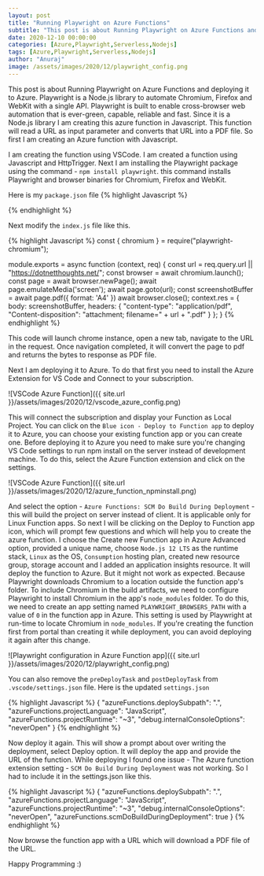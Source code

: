 ```yaml
---
layout: post
title: "Running Playwright on Azure Functions"
subtitle: "This post is about Running Playwright on Azure Functions and deploying it to Azure."
date: 2020-12-10 00:00:00
categories: [Azure,Playwright,Serverless,Nodejs]
tags: [Azure,Playwright,Serverless,Nodejs]
author: "Anuraj"
image: /assets/images/2020/12/playwright_config.png
---
```

This post is about Running Playwright on Azure Functions and deploying it to Azure. Playwright is a Node.js library to automate Chromium, Firefox and WebKit with a single API. Playwright is built to enable cross-browser web automation that is ever-green, capable, reliable and fast. Since it is a Node.js library I am creating this azure function in Javascript. This function will read a URL as input parameter and converts that URL into a PDF file. So first I am creating an Azure function with Javascript.

I am creating the function using VSCode. I am created a function using Javascript and HttpTrigger. Next I am installing the Playwright package using the command - `npm install playwright`. this command installs Playwright and browser binaries for Chromium, Firefox and WebKit. 

Here is my `package.json` file
{% highlight Javascript %}

{% endhighlight %}

Next modify the `index.js` file like this.

{% highlight Javascript %}
const { chromium } = require("playwright-chromium");

module.exports = async function (context, req) {
    const url = req.query.url || "https://dotnetthoughts.net/";
    const browser = await chromium.launch();
    const page = await browser.newPage();
    await page.emulateMedia('screen');
    await page.goto(url);
    const screenshotBuffer = await page.pdf({ format: 'A4' })
    await browser.close();
    context.res = {
        body: screenshotBuffer,
        headers: {
            "content-type": "application/pdf",
            "Content-disposition": "attachment; filename=" + url + ".pdf"
        }
    };
}
{% endhighlight %}

This code will launch chrome instance, open a new tab, navigate to the URL in the request. Once navigation completed, it will convert the page to pdf and returns the bytes to response as PDF file.

Next I am deploying it to Azure. To do that first you need to install the Azure Extension for VS Code and Connect to your subscription. 

![VSCode Azure Function]({{ site.url }}/assets/images/2020/12/vscode_azure_config.png)

This will connect the subscription and display your Function as Local Project. You can click on the `Blue icon - Deploy to Function app` to deploy it to Azure, you can choose your existing function app or you can create one. Before deploying it to Azure you need to make sure you're changing VS Code settings to run npm install on the server instead of development machine. To do this, select the Azure Function extension and click on the settings.

![VSCode Azure Function]({{ site.url }}/assets/images/2020/12/azure_function_npminstall.png)

And select the option - `Azure Functions: SCM Do Build During Deployment` - this will build the project on server instead of client. It is applicable only for Linux Function apps. So next I will be clicking on the Deploy to Function app icon, which will prompt few questions and which will help you to create the azure function. I choose the Create new Function app in Azure Advanced option, provided a unique name, choose `Node.js 12 LTS` as the runtime stack, `Linux` as the OS, `Consumption` hosting plan, created new resource group, storage account and I added an application insights resource. It will deploy the function to Azure.  But it might not work as expected. Because Playwright downloads Chromium to a location outside the function app's folder. To include Chromium in the build artifacts, we need to configure Playwright to install Chromium in the app's `node_modules` folder. To do this, we need to create an app setting named `PLAYWRIGHT_BROWSERS_PATH` with a value of `0` in the function app in Azure. This setting is used by Playwright at run-time to locate Chromium in `node_modules`. If you're creating the function first from portal than creating it while deployment, you can avoid deploying it again after this change.

![Playwright configuration in Azure Function app]({{ site.url }}/assets/images/2020/12/playwright_config.png)

You can also remove the `preDeployTask` and `postDeployTask` from `.vscode/settings.json` file. Here is the updated `settings.json`

{% highlight Javascript %}
{
    "azureFunctions.deploySubpath": ".",
    "azureFunctions.projectLanguage": "JavaScript",
    "azureFunctions.projectRuntime": "~3",
    "debug.internalConsoleOptions": "neverOpen"
}
{% endhighlight %}

Now deploy it again. This will show a prompt about over writing the deployment, select Deploy option. It will deploy the app and provide the URL of the function. While deploying I found one issue - The Azure function extension setting - `SCM Do Build During Deployment` was not working. So I had to include it in the settings.json like this.

{% highlight Javascript %}
{
    "azureFunctions.deploySubpath": ".",
    "azureFunctions.projectLanguage": "JavaScript",
    "azureFunctions.projectRuntime": "~3",
    "debug.internalConsoleOptions": "neverOpen",
    "azureFunctions.scmDoBuildDuringDeployment": true
}
{% endhighlight %}

Now browse the function app with a URL which will download a PDF file of the URL.

Happy Programming :)